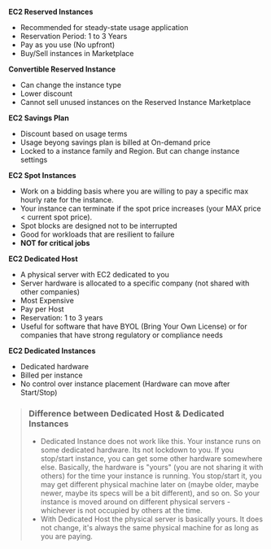 **EC2 Reserved Instances**
- Recommended for steady-state usage application
- Reservation Period: 1 to 3 Years
- Pay as you use (No upfront)
- Buy/Sell instances in Marketplace

**Convertible Reserved Instance**
- Can change the instance type
- Lower discount
- Cannot sell unused instances on the Reserved Instance Marketplace

**EC2 Savings Plan**
- Discount based on usage terms
- Usage beyong savings plan is billed at On-demand price
- Locked to a instance family and Region. But can change instance settings

**EC2 Spot Instances**
- Work on a bidding basis where you are willing to pay a specific max hourly rate for the instance.
- Your instance can terminate if the spot price increases (your MAX price < current spot price).
- Spot blocks are designed not to be interrupted
- Good for workloads that are resilient to failure
- **NOT for critical jobs**

**EC2 Dedicated Host**
- A physical server with EC2 dedicated to you
- Server hardware is allocated to a specific company (not shared with other companies)
-  Most Expensive
-  Pay per Host
-  Reservation: 1 to 3 years
-  Useful for software that have BYOL (Bring Your Own License) or for companies that have strong regulatory or compliance needs

**EC2 Dedicated Instances**
- Dedicated hardware
- Billed per instance
- No control over instance placement (Hardware can move after Start/Stop)

> ### Difference between Dedicated Host & Dedicated Instances 
> - Dedicated Instance does not work like this. Your instance runs on some dedicated hardware. Its not lockdown to you. If you stop/start instance, you can get some other hardware somewhere else. Basically, the hardware is "yours" (you are not sharing it with others) for the time your instance is running. You stop/start it, you may get different physical machine later on (maybe older, maybe newer, maybe its specs will be a bit different), and so on. So your instance is moved around on different physical servers - whichever is not occupied by others at the time.  
> - With Dedicated Host the physical server is basically yours. It does not change, it's always the same physical machine for as long as you are paying.

